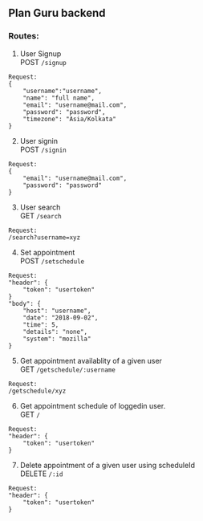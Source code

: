 ## Plan Guru backend

### Routes:
1. User Signup      
POST `/signup`      
```  
Request:
{
    "username":"username",
    "name": "full name",
    "email": "username@mail.com",
    "password": "password",
    "timezone": "Asia/Kolkata"
}
```

2. User signin          
POST `/signin`
```
Request:
{
    "email": "username@mail.com",
    "password": "password"
}
```

3. User search  
GET `/search`
```
Request:
/search?username=xyz
```

4. Set appointment      
POST `/setschedule`     
```
Request:
"header": {
    "token": "usertoken"
}
"body": {
    "host": "username",
    "date": "2018-09-02",
    "time": 5,
    "details": "none",
    "system": "mozilla"
}
```

5. Get appointment availablity of a given user  
GET `/getschedule/:username`
```
Request:
/getschedule/xyz
```

6. Get appointment schedule of loggedin user.   
GET `/`
```
Request:
"header": {
    "token": "usertoken"
}
```
7. Delete appointment of a given user using scheduleId      
DELETE `/:id`
```
Request:
"header": {
    "token": "usertoken"
}
```
